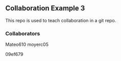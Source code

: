 
## Collaboration Example 3

This repo is used to teach collaboration in a git repo.

### Collaborators 

Mateo610
moyerc05

 09ef679